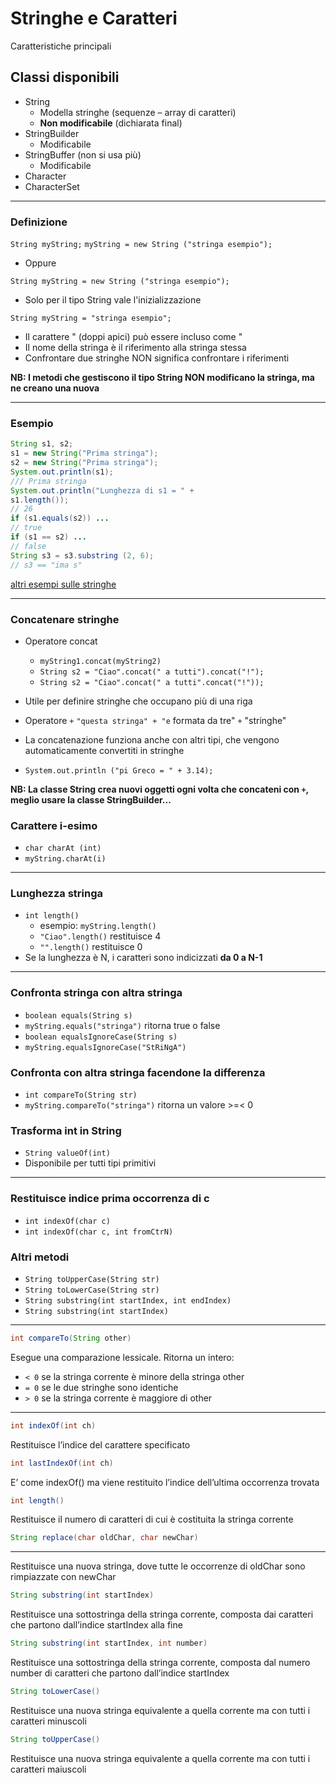 # Stringhe e Caratteri
Caratteristiche principali

## Classi disponibili

* String
  * Modella stringhe (sequenze – array di caratteri)
  * **Non modificabile** (dichiarata final)
* StringBuilder
  * Modificabile
* StringBuffer (non si usa più)
  * Modificabile
* Character
* CharacterSet

---

### Definizione

`String myString;`
`myString = new String ("stringa esempio");`

* Oppure

`String myString = new String ("stringa esempio");`

* Solo per il tipo String vale l'inizializzazione

`String myString = "stringa esempio";`

* Il carattere " (doppi apici) può essere incluso come \"
* Il nome della stringa è il riferimento alla stringa stessa
* Confrontare due stringhe NON significa confrontare i riferimenti

**NB: I metodi che gestiscono il tipo String NON modificano la stringa, ma ne creano una nuova**

---

### Esempio

```java
String s1, s2;
s1 = new String("Prima stringa");
s2 = new String("Prima stringa");
System.out.println(s1);
/// Prima stringa
System.out.println("Lunghezza di s1 = " +
s1.length());
// 26
if (s1.equals(s2)) ...
// true
if (s1 == s2) ...
// false
String s3 = s3.substring (2, 6);
// s3 == "ima s"
```

[altri esempi sulle stringhe](https://github.com/maboglia/CorsoJava/tree/master/esempi/04_Stringhe.md)

---

### Concatenare stringhe

* Operatore concat
  * `myString1.concat(myString2)`
  * `String s2 = "Ciao".concat(" a tutti").concat("!");`
  * `String s2 = "Ciao".concat(" a tutti".concat("!"));`

* Utile per definire stringhe che occupano più di una riga

* Operatore `+`
`"questa stringa" + "e` formata da tre" `+` "stringhe"
* La concatenazione funziona anche con altri tipi, che vengono automaticamente convertiti in stringhe
* `System.out.println ("pi Greco = " + 3.14);`

**NB: La classe String crea nuovi oggetti ogni volta che concateni con `+`, meglio usare la classe StringBuilder...**

### Carattere i-esimo

* `char charAt (int)`
* `myString.charAt(i)`

---

### Lunghezza stringa

* `int length()`
  * esempio: `myString.length()`
  * `"Ciao".length()` restituisce 4
  * `"".length()` restituisce 0
* Se la lunghezza è N, i caratteri sono indicizzati **da 0 a N-1**

---

### Confronta stringa con altra stringa

* `boolean equals(String s)`
* `myString.equals("stringa")` ritorna true o false
* `boolean equalsIgnoreCase(String s)`
* `myString.equalsIgnoreCase("StRiNgA")`

### Confronta con altra stringa facendone la differenza

* `int compareTo(String str)`
* `myString.compareTo("stringa")` ritorna un valore >=< 0

### Trasforma int in String

* `String valueOf(int)`
* Disponibile per tutti tipi primitivi

---

### Restituisce indice prima occorrenza di c

* `int indexOf(char c)`
* `int indexOf(char c, int fromCtrN)`

### Altri metodi

* `String toUpperCase(String str)`
* `String toLowerCase(String str)`
* `String substring(int startIndex, int endIndex)`
* `String substring(int startIndex)`

---

```java
int compareTo(String other)
```

Esegue una comparazione lessicale. Ritorna un intero:

* `< 0` se la stringa corrente è minore della stringa other
* `= 0` se le due stringhe sono identiche
* `> 0` se la stringa corrente è maggiore di other

---

```java
int indexOf(int ch)
```

Restituisce l’indice del carattere specificato

```java
int lastIndexOf(int ch)
```

E’ come indexOf() ma viene restituito l’indice dell’ultima occorrenza trovata

```java
int length()
```

Restituisce il numero di caratteri di cui è costituita la stringa corrente

```java
String replace(char oldChar, char newChar)
```

---

Restituisce una nuova stringa, dove tutte le occorrenze di oldChar sono rimpiazzate con newChar

```java
String substring(int startIndex)
```

Restituisce una sottostringa della stringa corrente, composta dai caratteri che partono dall’indice startIndex alla fine

```java
String substring(int startIndex, int number)
```

Restituisce una sottostringa della stringa corrente, composta dal numero number di caratteri che partono dall’indice startIndex

```java
String toLowerCase()
```

Restituisce una nuova stringa equivalente a quella corrente ma con tutti i caratteri minuscoli

```java
String toUpperCase()
```

Restituisce una nuova stringa equivalente a quella corrente ma con tutti i caratteri maiuscoli
